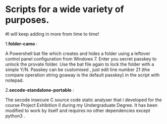 # Scripts for a wide variety of purposes.

#I will keep adding in more from time to time!

1.**folder-camo** :

A Powershell bat file which creates and hides a folder using a leftover control panel configuration from Windows 7.
Enter you secret passkey to unlock the provate folder. Use the bat file again to lock the folder with a simple Y/N.
Passkey can be customised , just edit line number 21 (the compare operation string goaway is the default passkey) in the script with notepad.

2.**secode-standalone-portable** :

The secode insecure C source code static analyser that i developed for the course Project Exhibition II during my Undergraduate Degree. 
It has been modified to work by itself and requires no other dependencies except python3 .

